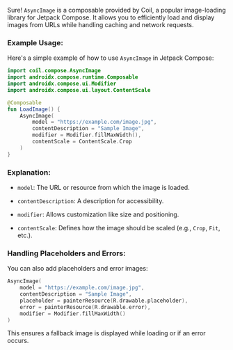  
Sure! `AsyncImage` is a composable provided by Coil, a popular image-loading library for Jetpack Compose. It allows you to efficiently load and display images from URLs while handling caching and network requests.

### Example Usage:

Here's a simple example of how to use `AsyncImage` in Jetpack Compose:



```kotlin
import coil.compose.AsyncImage
import androidx.compose.runtime.Composable
import androidx.compose.ui.Modifier
import androidx.compose.ui.layout.ContentScale

@Composable
fun LoadImage() {
    AsyncImage(
        model = "https://example.com/image.jpg",
        contentDescription = "Sample Image",
        modifier = Modifier.fillMaxWidth(),
        contentScale = ContentScale.Crop
    )
}
```

### Explanation:

- `model`: The URL or resource from which the image is loaded.
    
- `contentDescription`: A description for accessibility.
    
- `modifier`: Allows customization like size and positioning.
    
- `contentScale`: Defines how the image should be scaled (e.g., `Crop`, `Fit`, etc.).
    

### Handling Placeholders and Errors:

You can also add placeholders and error images:



```kotlin
AsyncImage(
    model = "https://example.com/image.jpg",
    contentDescription = "Sample Image",
    placeholder = painterResource(R.drawable.placeholder),
    error = painterResource(R.drawable.error),
    modifier = Modifier.fillMaxWidth()
)
```

This ensures a fallback image is displayed while loading or if an error occurs.